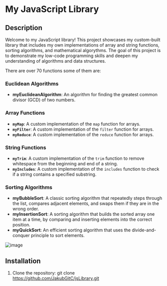 # My JavaScript Library

## Description

Welcome to my JavaScript library! This project showcases my custom-built library that includes my own implementations of array and string functions, sorting algorithms, and mathematical algorythms. The goal of this project is to demonstrate my low-code programming skills and deepen my understanding of algorithms and data structures.

There are over 70 functions some of them are:
### Euclidean Algorithms
- **myEuclideanAlgorithm**: An algorithm for finding the greatest common divisor (GCD) of two numbers.

### Array Functions

- **`myMap`**: A custom implementation of the `map` function for arrays.
- **`myFilter`**: A custom implementation of the `filter` function for arrays.
- **`myReduce`**: A custom implementation of the `reduce` function for arrays.

### String Functions

- **`myTrim`**: A custom implementation of the `trim` function to remove whitespace from the beginning and end of a string.
- **`myIncludes`**: A custom implementation of the `includes` function to check if a string contains a specified substring.

### Sorting Algorithms

- **myBubbleSort**: A classic sorting algorithm that repeatedly steps through the list, compares adjacent elements, and swaps them if they are in the wrong order.
- **myInsertionSort**: A sorting algorithm that builds the sorted array one item at a time, by comparing and inserting elements into the correct position.
- **myQuickSort**: An efficient sorting algorithm that uses the divide-and-conquer principle to sort elements.




![image](https://github.com/user-attachments/assets/129b9f17-26af-4cea-b6de-3948524bb6ed)

## Installation

1. Clone the repository:
   git clone https://github.com/JakubGitC/jsLibrary.git
